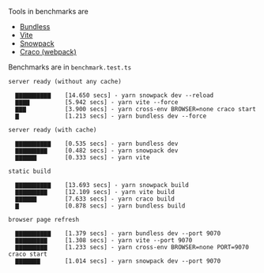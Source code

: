 Tools in benchmarks are

- [Bundless](https://github.com/remorses/bundless)
- [Vite](https://github.com/vitejs/vite)
- [Snowpack](https://github.com/snowpackjs/snowpack)
- [Craco (webpack)](https://github.com/webpack/webpack)


Benchmarks are in `benchmark.test.ts`

```
server ready (without any cache)

  ▇▇▇▇▇▇▇▇▇▇    [14.650 secs] - yarn snowpack dev --reload
  ▇▇▇▇          [5.942 secs] - yarn vite --force
  ▇▇▇           [3.900 secs] - yarn cross-env BROWSER=none craco start
  ▇             [1.213 secs] - yarn bundless dev --force

server ready (with cache)

  ▇▇▇▇▇▇▇▇▇▇    [0.535 secs] - yarn bundless dev
  ▇▇▇▇▇▇▇▇▇     [0.482 secs] - yarn snowpack dev
  ▇▇▇▇▇▇        [0.333 secs] - yarn vite

static build

  ▇▇▇▇▇▇▇▇▇▇    [13.693 secs] - yarn snowpack build
  ▇▇▇▇▇▇▇▇▇     [12.109 secs] - yarn vite build
  ▇▇▇▇▇▇        [7.633 secs] - yarn craco build
  ▇             [0.878 secs] - yarn bundless build

browser page refresh

  ▇▇▇▇▇▇▇▇▇▇    [1.379 secs] - yarn bundless dev --port 9070
  ▇▇▇▇▇▇▇▇▇     [1.308 secs] - yarn vite --port 9070
  ▇▇▇▇▇▇▇▇▇     [1.233 secs] - yarn cross-env BROWSER=none PORT=9070 craco start
  ▇▇▇▇▇▇▇       [1.014 secs] - yarn snowpack dev --port 9070

```
